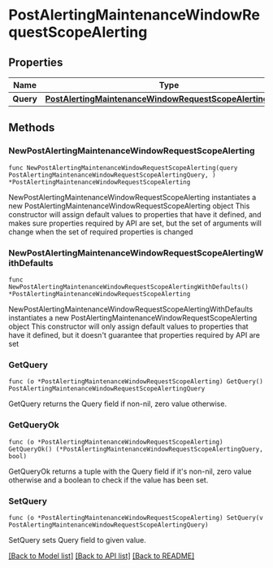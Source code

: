 # PostAlertingMaintenanceWindowRequestScopeAlerting

## Properties

Name | Type | Description | Notes
------------ | ------------- | ------------- | -------------
**Query** | [**PostAlertingMaintenanceWindowRequestScopeAlertingQuery**](PostAlertingMaintenanceWindowRequestScopeAlertingQuery.md) |  | 

## Methods

### NewPostAlertingMaintenanceWindowRequestScopeAlerting

`func NewPostAlertingMaintenanceWindowRequestScopeAlerting(query PostAlertingMaintenanceWindowRequestScopeAlertingQuery, ) *PostAlertingMaintenanceWindowRequestScopeAlerting`

NewPostAlertingMaintenanceWindowRequestScopeAlerting instantiates a new PostAlertingMaintenanceWindowRequestScopeAlerting object
This constructor will assign default values to properties that have it defined,
and makes sure properties required by API are set, but the set of arguments
will change when the set of required properties is changed

### NewPostAlertingMaintenanceWindowRequestScopeAlertingWithDefaults

`func NewPostAlertingMaintenanceWindowRequestScopeAlertingWithDefaults() *PostAlertingMaintenanceWindowRequestScopeAlerting`

NewPostAlertingMaintenanceWindowRequestScopeAlertingWithDefaults instantiates a new PostAlertingMaintenanceWindowRequestScopeAlerting object
This constructor will only assign default values to properties that have it defined,
but it doesn't guarantee that properties required by API are set

### GetQuery

`func (o *PostAlertingMaintenanceWindowRequestScopeAlerting) GetQuery() PostAlertingMaintenanceWindowRequestScopeAlertingQuery`

GetQuery returns the Query field if non-nil, zero value otherwise.

### GetQueryOk

`func (o *PostAlertingMaintenanceWindowRequestScopeAlerting) GetQueryOk() (*PostAlertingMaintenanceWindowRequestScopeAlertingQuery, bool)`

GetQueryOk returns a tuple with the Query field if it's non-nil, zero value otherwise
and a boolean to check if the value has been set.

### SetQuery

`func (o *PostAlertingMaintenanceWindowRequestScopeAlerting) SetQuery(v PostAlertingMaintenanceWindowRequestScopeAlertingQuery)`

SetQuery sets Query field to given value.



[[Back to Model list]](../README.md#documentation-for-models) [[Back to API list]](../README.md#documentation-for-api-endpoints) [[Back to README]](../README.md)


